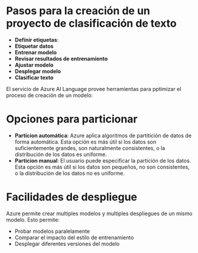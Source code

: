 # Pasos para la creación de un proyecto de clasificación de texto

- **Definir etiquetas**: 
- **Etiquetar datos**
- **Entrenar modelo**
- **Revisar resultados de entrenamiento**
- **Ajustar modelo**
- **Desplegar modelo**
- **Clasificar texto**

El servicio de Azure AI Language provee herramientas para pptimizar el proceso de creación de un modelo:

# Opciones para particionar 

- **Particion automática**: Azure aplica algoritmos de partitición de datos de forma automática. Esta opción es más útil si los datos son suficientemente grandes, son naturalmente consistentes, o la distribución de los datos es uniforme.
- **Particion manual**: El usuario puede especificar la partición de los datos. Esta opción es más útil si los datos son pequeños, no son consistentes, o la distribución de los datos no es uniforme.

# Facilidades de despliegue

Azure permite crear multiples modelos y multiples despliegues de un mismo modelo. Esto permite: 

- Probar modelos paralelamente
- Comparar el impacto del estilo de entrenamiento
- Desplegar diferentes versiones del modelo
